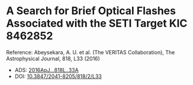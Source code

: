 # A Search for Brief Optical Flashes Associated with the SETI Target KIC 8462852

Reference:
Abeysekara, A. U. et al. (The VERITAS Collaboration), The Astrophysical Journal, 818, L33 (2016)

- ADS: [2016ApJ...818L..33A](http://adsabs.harvard.edu/abs/2016ApJ...818L..33A)
- DOI: [10.3847/2041-8205/818/2/L33](https://doi.org/10.3847/2041-8205/818/2/L33)
